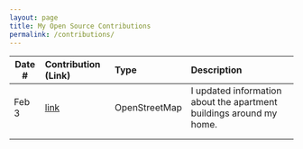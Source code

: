 ```yaml
---
layout: page
title: My Open Source Contributions
permalink: /contributions/
---
```


<!--
Type of the contribution should be "Wikipedia edit", "OpenStreet Map feature", "Documentation", "Course website", "Blog",
"Browser Add-on", etc.

The description should include a brief summary of what you did.

The link should bring us to a public page that shows your contribution. 

Replace the first row with your own contribution. 

-->





| Date #       | Contribution (Link)  | Type  | Description |
|---|:---|:---|:---|
| Feb 3 | [link](https://www.openstreetmap.org/changeset/132062097) | OpenStreetMap | I updated information about the apartment buildings around my home. |
|     |     |     |      |
|     |     |     |      |
